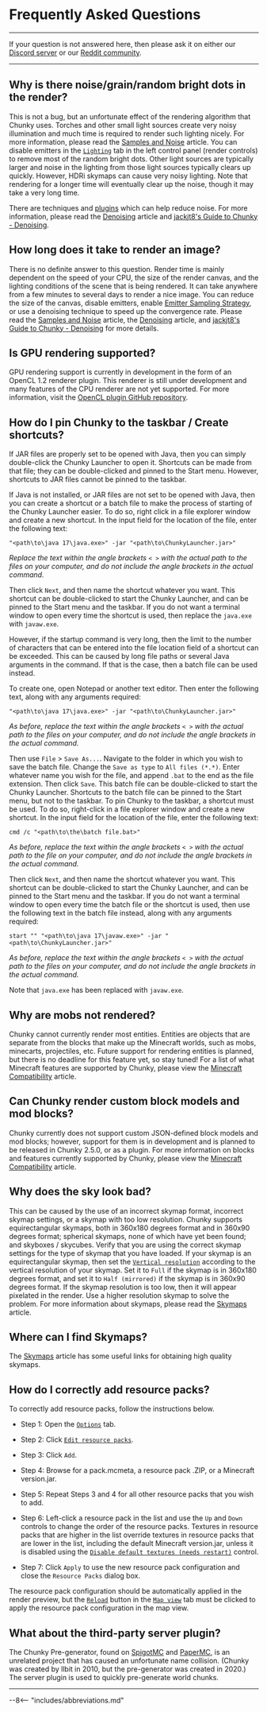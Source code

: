 # Frequently Asked Questions

---

If your question is not answered here, then please ask it on either our <a href="https://discord.gg/VqcHpsF" target="_blank">Discord server</a> or our <a href="https://www.reddit.com/r/chunky/" target="_blank">Reddit community</a>.

---

## Why is there noise/grain/random bright dots in the render?

This is not a bug, but an unfortunate effect of the rendering algorithm that Chunky uses. Torches and other small light sources create very noisy illumination and much time is required to render such lighting nicely. For more information, please read the [Samples and Noise](../../reference/introduction/samples_and_noise) article. You can disable emitters in the [`Lighting`](../../reference/user_interface/render_controls/lighting) tab in the left control panel (render controls) to remove most of the random bright dots. Other light sources are typically larger and noise in the lighting from those light sources typically clears up quickly. However, HDRi skymaps can cause very noisy lighting. Note that rendering for a longer time will eventually clear up the noise, though it may take a very long time.
  
There are techniques and [plugins](../../plugins/chunky_plugins) which can help reduce noise. For more information, please read the [Denoising](../../reference/other_topics/denoising) article and <a href="https://jackjt8.github.io/ChunkyGuide/docs/advanced_techniques/denoising.html" target="_blank">jackjt8's Guide to Chunky - Denoising</a>.


## How long does it take to render an image?

There is no definite answer to this question. Render time is mainly dependent on the speed of your CPU, the size of the render canvas, and the lighting conditions of the scene that is being rendered. It can take anywhere from a few minutes to several days to render a nice image. You can reduce the size of the canvas, disable emitters, enable [Emitter Sampling Strategy](../../reference/introduction/next_event_estimation#emitter-sampling-strategy-ess), or use a denoising technique to speed up the convergence rate. Please read the [Samples and Noise](../../reference/introduction/samples_and_noise) article, the [Denoising](../../reference/other_topics/denoising) article, and <a href="https://jackjt8.github.io/ChunkyGuide/docs/advanced_techniques/denoising.html" target="_blank">jackjt8's Guide to Chunky - Denoising</a> for more details.


## Is GPU rendering supported?

GPU rendering support is currently in development in the form of an OpenCL 1.2 renderer plugin. This renderer is still under development and many features of the CPU renderer are not yet supported. For more information, visit the <a href="https://github.com/ThatRedox/ChunkyClPlugin" target="_blank">OpenCL plugin GitHub repository</a>.


## How do I pin Chunky to the taskbar / Create shortcuts?

If JAR files are properly set to be opened with Java, then you can simply double-click the Chunky Launcher to open it. Shortcuts can be made from that file; they can be double-clicked and pinned to the Start menu. However, shortcuts to JAR files cannot be pinned to the taskbar.

If Java is not installed, or JAR files are not set to be opened with Java, then you can create a shortcut or a batch file to make the process of starting of the Chunky Launcher easier. To do so, right click in a file explorer window and create a new shortcut. In the input field for the location of the file, enter the following text:

```
"<path\to\java 17\java.exe>" -jar "<path\to\ChunkyLauncher.jar>"
```

*Replace the text within the angle brackets `< >` with the actual path to the files on your computer, and do not include the angle brackets in the actual command.*

Then click `Next`, and then name the shortcut whatever you want. This shortcut can be double-clicked to start the Chunky Launcher, and can be pinned to the Start menu and the taskbar. If you do not want a terminal window to open every time the shortcut is used, then replace the `java.exe` with `javaw.exe`.

However, if the startup command is very long, then the limit to the number of characters that can be entered into the file location field of a shortcut can be exceeded. This can be caused by long file paths or several Java arguments in the command. If that is the case, then a batch file can be used instead.

To create one, open Notepad or another text editor. Then enter the following text, along with any arguments required:

```
"<path\to\java 17\java.exe>" -jar "<path\to\ChunkyLauncher.jar>"
```

*As before, replace the text within the angle brackets `< >` with the actual path to the files on your computer, and do not include the angle brackets in the actual command.*

Then use `File` > `Save As...`. Navigate to the folder in which you wish to save the batch file. Change the `Save as type` to `All files (*.*)`. Enter whatever name you wish for the file, and append `.bat` to the end as the file extension. Then click `Save`. This batch file can be double-clicked to start the Chunky Launcher. Shortcuts to the batch file can be pinned to the Start menu, but not to the taskbar. To pin Chunky to the taskbar, a shortcut must be used. To do so, right-click in a file explorer window and create a new shortcut. In the input field for the location of the file, enter the following text:

```
cmd /c "<path\to\the\batch file.bat>"
```

*As before, replace the text within the angle brackets `< >` with the actual path to the file on your computer, and do not include the angle brackets in the actual command.*

Then click `Next`, and then name the shortcut whatever you want. This shortcut can be double-clicked to start the Chunky Launcher, and can be pinned to the Start menu and the taskbar. If you do not want a terminal window to open every time the batch file or the shortcut is used, then use the following text in the batch file instead, along with any arguments required:

```
start "" "<path\to\java 17\javaw.exe>" -jar "<path\to\ChunkyLauncher.jar>"
```

*As before, replace the text within the angle brackets `< >` with the actual path to the files on your computer, and do not include the angle brackets in the actual command.*

Note that `java.exe` has been replaced with `javaw.exe`.


## Why are mobs not rendered?

Chunky cannot currently render most entities. Entities are objects that are separate from the blocks that make up the Minecraft worlds, such as mobs, minecarts, projectiles, etc. Future support for rendering entities is planned, but there is no deadline for this feature yet, so stay tuned! For a list of what Minecraft features are supported by Chunky, please view the [Minecraft Compatibility](../minecraft_compatibility) article.


## Can Chunky render custom block models and mod blocks?

Chunky currently does not support custom JSON-defined block models and mod blocks; however, support for them is in development and is planned to be released in Chunky 2.5.0, or as a plugin. For more information on blocks and features currently supported by Chunky, please view the [Minecraft Compatibility](../minecraft_compatibility) article.


## Why does the sky look bad?

This can be caused by the use of an incorrect skymap format, incorrect skymap settings, or a skymap with too low resolution. Chunky supports equirectangular skymaps, both in 360x180 degrees format and in 360x90 degrees format; spherical skymaps, none of which have yet been found; and skyboxes / skycubes. Verify that you are using the correct skymap settings for the type of skymap that you have loaded. If your skymap is an equirectangular skymap, then set the [`Vertical resolution`](../../reference/user_interface/render_controls/sky_and_fog#sky-mode-settings) according to the vertical resolution of your skymap. Set it to `Full` if the skymap is in 360x180 degrees format, and set it to `Half (mirrored)` if the skymap is in 360x90 degrees format. If the skymap resolution is too low, then it will appear pixelated in the render. Use a higher resolution skymap to solve the problem. For more information about skymaps, please read the [Skymaps](../../reference/other_topics/skymaps) article.


## Where can I find Skymaps?

The [Skymaps](../../reference/other_topics/skymaps#obtaining-skymaps) article has some useful links for obtaining high quality skymaps.


## How do I correctly add resource packs?

To correctly add resource packs, follow the instructions below.

- Step 1: Open the [`Options`](../../reference/user_interface/right_panel_controls/options) tab.

- Step 2: Click [`Edit resource packs`](../../reference/user_interface/right_panel_controls/options#resource-packs).

- Step 3: Click `Add`.

- Step 4: Browse for a pack.mcmeta, a resource pack .ZIP, or a Minecraft version.jar.

- Step 5: Repeat Steps 3 and 4 for all other resource packs that you wish to add.

- Step 6: Left-click a resource pack in the list and use the `Up` and `Down` controls to change the order of the resource packs. Textures in resource packs that are higher in the list override textures in resource packs that are lower in the list, including the default Minecraft version.jar, unless it is disabled using the [`Disable default textures (needs restart)`](../../reference/user_interface/right_panel_controls/options#controls) control.

- Step 7: Click `Apply` to use the new resource pack configuration and close the `Resource Packs` dialog box.

The resource pack configuration should be automatically applied in the render preview, but the [`Reload`](../../reference/user_interface/right_panel_controls/map_view#controls) button in the [`Map view`](../../reference/user_interface/right_panel_controls/map_view) tab must be clicked to apply the resource pack configuration in the map view.


## What about the third-party server plugin?

The Chunky Pre-generator, found on <a href="https://www.spigotmc.org/resources/chunky.81534/" target="_blank">SpigotMC</a> and <a href="https://papermc.io/forums/t/1-13-2-1-18-1-chunky-pregenerator/4850" target="_blank">PaperMC</a>, is an unrelated project that has caused an unfortunate name collision. (Chunky was created by llbit in 2010, but the pre-generator was created in 2020.) The server plugin is used to quickly pre-generate world chunks.

---

--8<-- "includes/abbreviations.md"
